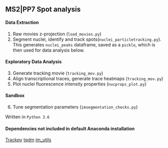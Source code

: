 ## MS2|PP7 Spot analysis 

#### Data Extraction
1. Raw movies z-projection (`load_movies.py`)
2. Segment nuclei, identify and track spots(`nuclei_particletracking.py`).  This generates `nuclei_peaks` dataframe, saved as a `pickle`, which is then used for data analysis below.  


#### Exploratory Data Analysis
3. Generate tracking movie (`tracking_mov.py`)
4. Align transcriptional traces, generate trace heatmaps  (`tracking_mov.py`)
5. Plot nuclei fluorescence intensity properties  (`nucprops_plot.py`)

#### Sandbox
6. Tune segmentation parameters (`imsegmentation_checks.py`)

Written in `Python 3.6`

#### Dependencies not included in default Anaconda installation
[Trackpy](http://soft-matter.github.io/trackpy/v0.3.2/installation.html)
[tqdm](https://pypi.python.org/pypi/tqdm)
[im_utils](https://github.com/pquinter/PQpython_utils)

